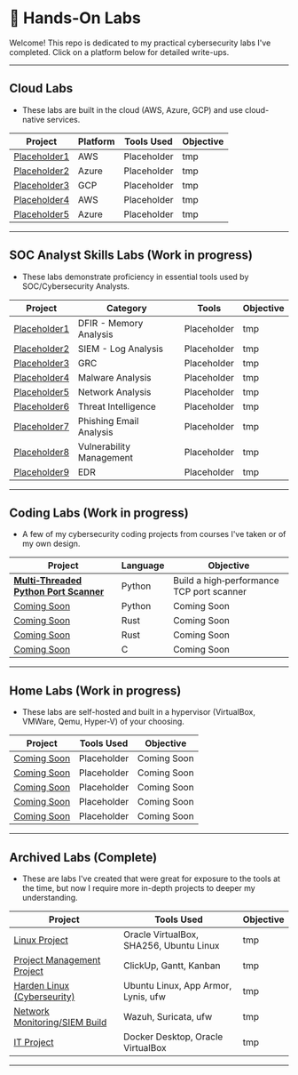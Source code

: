 # 🔐 Hands-On Labs

Welcome! This repo is dedicated to my practical cybersecurity labs I've completed. Click on a platform below for detailed write-ups.


---

## Cloud Labs
- These labs are built in the cloud (AWS, Azure, GCP) and use cloud-native services.


|                       **Project**             |      **Platform**       |              **Tools Used**             | Objective |
| ----------------------------------------------|-------------------------|-----------------------------------------|-----------|
| [Placeholder1]()                              |          AWS            | Placeholder                             |    tmp    |
| [Placeholder2]()                              |         Azure           | Placeholder                             |    tmp    |
| [Placeholder3]()                              |          GCP            | Placeholder                             |    tmp    |
| [Placeholder4]()                              |          AWS            | Placeholder                             |    tmp    |
| [Placeholder5]()                              |         Azure           | Placeholder                             |    tmp    |


---

## SOC Analyst Skills Labs (Work in progress)
- These labs demonstrate proficiency in essential tools used by SOC/Cybersecurity Analysts.


|            **Project**         |      **Category**       |        **Tools**        | Objective |
| -------------------------------|-------------------------|-------------------------|-----------|
| [Placeholder1]()               |  DFIR - Memory Analysis | Placeholder             |    tmp    |
| [Placeholder2]()               |   SIEM - Log Analysis   | Placeholder             |    tmp    |
| [Placeholder3]()               |           GRC           | Placeholder             |    tmp    |
| [Placeholder4]()               |     Malware Analysis    | Placeholder             |    tmp    |
| [Placeholder5]()               |     Network Analysis    | Placeholder             |    tmp    |
| [Placeholder6]()               |   Threat Intelligence   | Placeholder             |    tmp    |
| [Placeholder7]()               | Phishing Email Analysis | Placeholder             |    tmp    |
| [Placeholder8]()               |Vulnerability Management | Placeholder             |    tmp    |
| [Placeholder9]()               |           EDR           | Placeholder             |    tmp    |


---

## Coding Labs (Work in progress)
- A few of my cybersecurity coding projects from courses I've taken or of my own design.


|                                              **Project**                                             |**Language**|              **Objective**              |
| -----------------------------------------------------------------------------------------------------|------------|-----------------------------------------|
| [**Multi‑Threaded Python Port Scanner**](./Coding%20Labs/Multi‑Threaded%20Python%20Port%20Scanner.md)| Python     |Build a high‑performance TCP port scanner|
| [Coming Soon]()                                                                                      | Python     |Coming Soon                              |
| [Coming Soon]()                                                                                      | Rust       |Coming Soon                              |
| [Coming Soon]()                                                                                      | Rust       |Coming Soon                              |
| [Coming Soon]()                                                                                      | C          |Coming Soon                              |


---

## Home Labs (Work in progress)
- These labs are self-hosted and built in a hypervisor (VirtualBox, VMWare, Qemu, Hyper-V) of your choosing.


|                       **Project**                     |             **Tools Used**              |    **Objective**  |
| ------------------------------------------------------|-----------------------------------------|-------------------|
| [Coming Soon]()                                      | Placeholder                             |    Coming Soon    |
| [Coming Soon]()                                      | Placeholder                             |    Coming Soon    |
| [Coming Soon]()                                      | Placeholder                             |    Coming Soon    |
| [Coming Soon]()                                      | Placeholder                             |    Coming Soon    |
| [Coming Soon]()                                      | Placeholder                             |    Coming Soon    |


---

## Archived Labs (Complete)
- These are labs I've created that were great for exposure to the tools at the time, but now I require more in-depth projects to deeper my understanding.


|                                **Project**                              |              **Tools Used**             | Objective |
| ------------------------------------------------------------------------|-----------------------------------------|-----------|
| [Linux Project](./Linux%20Project/README.md)                            | Oracle VirtualBox, SHA256, Ubuntu Linux |    tmp    |
| [Project Management Project](./Project%20Management%20Project/README.md)| ClickUp, Gantt, Kanban                  |    tmp    |
| [Harden Linux (Cyberseurity)](./Linux%20Hardening%20Project/README.md)  | Ubuntu Linux, App Armor, Lynis, ufw     |    tmp    |
| [Network Monitoring/SIEM Build](./Networking%20Project/README.md)       | Wazuh, Suricata, ufw                    |    tmp    |
| [IT Project](./IT%20Project/README.md)                                  | Docker Desktop, Oracle VirtualBox       |    tmp    |


---